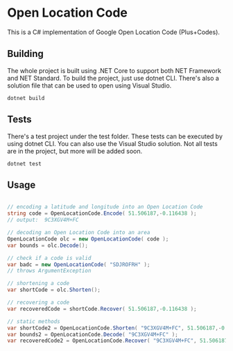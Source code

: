 # Open Location Code

This is a C# implementation of Google Open Location Code (Plus+Codes).

## Building

The whole project is built using .NET Core to support both NET Framework and NET Standard. To build the project, just use dotnet CLI.
There's also a solution file that can be used to open using Visual Studio.

```
dotnet build
```

## Tests

There's a test project under the test folder. These tests can be executed by using dotnet CLI. You can also use the Visual Studio solution.
Not all tests are in the project, but more will be added soon.

```
dotnet test
```

## Usage

```csharp

// encoding a latitude and longitude into an Open Location Code
string code = OpenLocationCode.Encode( 51.506187,-0.116438 );
// output:  9C3XGV4M+FC

// decoding an Open Location Code into an area
OpenLocationCode olc = new OpenLocationCode( code );
var bounds = olc.Decode();

// check if a code is valid
var badc = new OpenLocationCode( "SDJROFRH" );
// throws ArgumentException

// shortening a code
var shortCode = olc.Shorten();

// recovering a code
var recoveredCode = shortCode.Recover( 51.506187,-0.116438 );

// static methods
var shortCode2 = OpenLocationCode.Shorten( "9C3XGV4M+FC", 51.506187,-0.116438 );
var bounds2 = OpenLocationCode.Decode( "9C3XGV4M+FC" );
var recoveredCode2 = OpenLocationCode.Recover( "9C3XGV4M+FC", 51.506187,-0.116438 );
```
